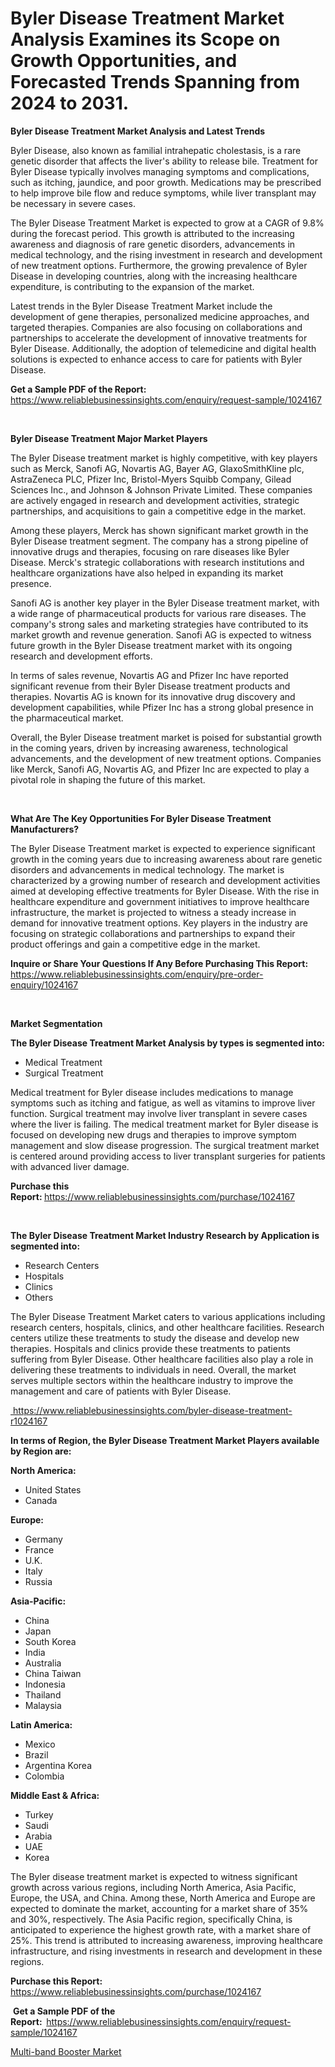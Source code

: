 <p><h1>Byler Disease Treatment Market Analysis Examines its Scope on Growth Opportunities, and Forecasted Trends Spanning from 2024 to 2031.</h1></p><p><strong>Byler Disease Treatment Market Analysis and Latest Trends</strong></p>
<p><p>Byler Disease, also known as familial intrahepatic cholestasis, is a rare genetic disorder that affects the liver's ability to release bile. Treatment for Byler Disease typically involves managing symptoms and complications, such as itching, jaundice, and poor growth. Medications may be prescribed to help improve bile flow and reduce symptoms, while liver transplant may be necessary in severe cases.</p><p>The Byler Disease Treatment Market is expected to grow at a CAGR of 9.8% during the forecast period. This growth is attributed to the increasing awareness and diagnosis of rare genetic disorders, advancements in medical technology, and the rising investment in research and development of new treatment options. Furthermore, the growing prevalence of Byler Disease in developing countries, along with the increasing healthcare expenditure, is contributing to the expansion of the market.</p><p>Latest trends in the Byler Disease Treatment Market include the development of gene therapies, personalized medicine approaches, and targeted therapies. Companies are also focusing on collaborations and partnerships to accelerate the development of innovative treatments for Byler Disease. Additionally, the adoption of telemedicine and digital health solutions is expected to enhance access to care for patients with Byler Disease.</p></p>
<p><strong>Get a Sample PDF of the Report:&nbsp;</strong> <a href="https://www.reliablebusinessinsights.com/enquiry/request-sample/1024167">https://www.reliablebusinessinsights.com/enquiry/request-sample/1024167</a></p>
<p>&nbsp;</p>
<p><strong>Byler Disease Treatment Major Market Players</strong></p>
<p><p>The Byler Disease treatment market is highly competitive, with key players such as Merck, Sanofi AG, Novartis AG, Bayer AG, GlaxoSmithKline plc, AstraZeneca PLC, Pfizer Inc, Bristol-Myers Squibb Company, Gilead Sciences Inc., and Johnson & Johnson Private Limited. These companies are actively engaged in research and development activities, strategic partnerships, and acquisitions to gain a competitive edge in the market.</p><p>Among these players, Merck has shown significant market growth in the Byler Disease treatment segment. The company has a strong pipeline of innovative drugs and therapies, focusing on rare diseases like Byler Disease. Merck's strategic collaborations with research institutions and healthcare organizations have also helped in expanding its market presence.</p><p>Sanofi AG is another key player in the Byler Disease treatment market, with a wide range of pharmaceutical products for various rare diseases. The company's strong sales and marketing strategies have contributed to its market growth and revenue generation. Sanofi AG is expected to witness future growth in the Byler Disease treatment market with its ongoing research and development efforts.</p><p>In terms of sales revenue, Novartis AG and Pfizer Inc have reported significant revenue from their Byler Disease treatment products and therapies. Novartis AG is known for its innovative drug discovery and development capabilities, while Pfizer Inc has a strong global presence in the pharmaceutical market.</p><p>Overall, the Byler Disease treatment market is poised for substantial growth in the coming years, driven by increasing awareness, technological advancements, and the development of new treatment options. Companies like Merck, Sanofi AG, Novartis AG, and Pfizer Inc are expected to play a pivotal role in shaping the future of this market.</p></p>
<p>&nbsp;</p>
<p><strong>What Are The Key Opportunities For Byler Disease Treatment Manufacturers?</strong></p>
<p><p>The Byler Disease Treatment market is expected to experience significant growth in the coming years due to increasing awareness about rare genetic disorders and advancements in medical technology. The market is characterized by a growing number of research and development activities aimed at developing effective treatments for Byler Disease. With the rise in healthcare expenditure and government initiatives to improve healthcare infrastructure, the market is projected to witness a steady increase in demand for innovative treatment options. Key players in the industry are focusing on strategic collaborations and partnerships to expand their product offerings and gain a competitive edge in the market.</p></p>
<p><strong>Inquire or Share Your Questions If Any Before Purchasing This Report:</strong> <a href="https://www.reliablebusinessinsights.com/enquiry/pre-order-enquiry/1024167">https://www.reliablebusinessinsights.com/enquiry/pre-order-enquiry/1024167</a></p>
<p>&nbsp;</p>
<p><strong>Market Segmentation</strong></p>
<p><strong>The Byler Disease Treatment Market Analysis by types is segmented into:</strong></p>
<p><ul><li>Medical Treatment</li><li>Surgical Treatment</li></ul></p>
<p><p>Medical treatment for Byler disease includes medications to manage symptoms such as itching and fatigue, as well as vitamins to improve liver function. Surgical treatment may involve liver transplant in severe cases where the liver is failing. The medical treatment market for Byler disease is focused on developing new drugs and therapies to improve symptom management and slow disease progression. The surgical treatment market is centered around providing access to liver transplant surgeries for patients with advanced liver damage.</p></p>
<p><strong>Purchase this Report:&nbsp;</strong><a href="https://www.reliablebusinessinsights.com/purchase/1024167">https://www.reliablebusinessinsights.com/purchase/1024167</a></p>
<p>&nbsp;</p>
<p><strong>The Byler Disease Treatment Market Industry Research by Application is segmented into:</strong></p>
<p><ul><li>Research Centers</li><li>Hospitals</li><li>Clinics</li><li>Others</li></ul></p>
<p><p>The Byler Disease Treatment Market caters to various applications including research centers, hospitals, clinics, and other healthcare facilities. Research centers utilize these treatments to study the disease and develop new therapies. Hospitals and clinics provide these treatments to patients suffering from Byler Disease. Other healthcare facilities also play a role in delivering these treatments to individuals in need. Overall, the market serves multiple sectors within the healthcare industry to improve the management and care of patients with Byler Disease.</p></p>
<p><a href="https://www.reliablebusinessinsights.com/byler-disease-treatment-r1024167">&nbsp;https://www.reliablebusinessinsights.com/byler-disease-treatment-r1024167</a></p>
<p><strong>In terms of Region, the Byler Disease Treatment Market Players available by Region are:</strong></p>
<p>
    <p> <strong> North America: </strong>
        <ul>
            <li>United States</li>
            <li>Canada</li>
        </ul>
        </p> 
    <p> <strong> Europe: </strong>
        <ul>
            <li>Germany</li>
            <li>France</li>
            <li>U.K.</li>
            <li>Italy</li>
            <li>Russia</li>
        </ul>
        </p> 
    <p> <strong> Asia-Pacific: </strong>
        <ul>
            <li>China</li>
            <li>Japan</li>
            <li>South Korea</li>
            <li>India</li>
            <li>Australia</li>
            <li>China Taiwan</li>
            <li>Indonesia</li>
            <li>Thailand</li>
            <li>Malaysia</li>
        </ul>
        </p> 
    <p> <strong> Latin America: </strong>
        <ul>
            <li>Mexico</li>
            <li>Brazil</li>
            <li>Argentina Korea</li>
            <li>Colombia</li>
        </ul>
        </p> 
    <p> <strong> Middle East & Africa: </strong>
        <ul>
            <li>Turkey</li>
            <li>Saudi</li>
            <li>Arabia</li>
            <li>UAE</li>
            <li>Korea</li>
        </ul>
    </p>
    </p>
<p><p>The Byler disease treatment market is expected to witness significant growth across various regions, including North America, Asia Pacific, Europe, the USA, and China. Among these, North America and Europe are expected to dominate the market, accounting for a market share of 35% and 30%, respectively. The Asia Pacific region, specifically China, is anticipated to experience the highest growth rate, with a market share of 25%. This trend is attributed to increasing awareness, improving healthcare infrastructure, and rising investments in research and development in these regions.</p></p>
<p><strong>Purchase this Report: </strong><a href="https://www.reliablebusinessinsights.com/purchase/1024167">https://www.reliablebusinessinsights.com/purchase/1024167</a></p>
<p>&nbsp;<strong>Get a Sample PDF of the Report:&nbsp;&nbsp;</strong><a href="https://www.reliablebusinessinsights.com/enquiry/request-sample/1024167">https://www.reliablebusinessinsights.com/enquiry/request-sample/1024167</a></p>
<p><strong></strong></p>
<p><p><a href="https://medium.com/@philipnewman983/multi-band-booster-market-overview-global-market-trends-and-future-prospects-from-2024-to-2031-17d412a71589">Multi-band Booster Market</a></p></p>